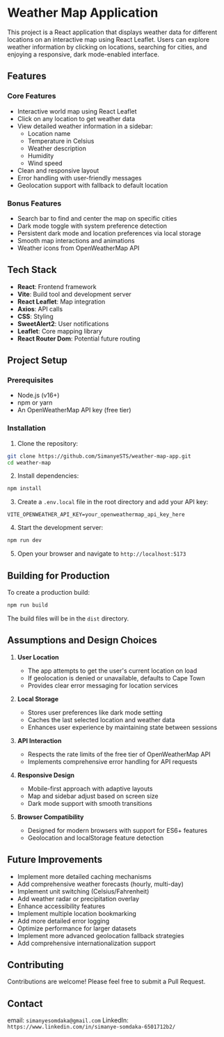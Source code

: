 # Weather Map Application

This project is a React application that displays weather data for different locations on an interactive map using React Leaflet. Users can explore weather information by clicking on locations, searching for cities, and enjoying a responsive, dark mode-enabled interface.

## Features

### Core Features
- Interactive world map using React Leaflet
- Click on any location to get weather data
- View detailed weather information in a sidebar:
  - Location name
  - Temperature in Celsius
  - Weather description
  - Humidity
  - Wind speed
- Clean and responsive layout
- Error handling with user-friendly messages
- Geolocation support with fallback to default location

### Bonus Features
- Search bar to find and center the map on specific cities
- Dark mode toggle with system preference detection
- Persistent dark mode and location preferences via local storage
- Smooth map interactions and animations
- Weather icons from OpenWeatherMap API

## Tech Stack

- **React**: Frontend framework
- **Vite**: Build tool and development server
- **React Leaflet**: Map integration
- **Axios**: API calls
- **CSS**: Styling
- **SweetAlert2**: User notifications
- **Leaflet**: Core mapping library
- **React Router Dom**: Potential future routing

## Project Setup

### Prerequisites
- Node.js (v16+)
- npm or yarn
- An OpenWeatherMap API key (free tier)

### Installation

1. Clone the repository:
```bash
git clone https://github.com/SimanyeSTS/weather-map-app.git
cd weather-map
```

2. Install dependencies:
```bash
npm install
```

3. Create a `.env.local` file in the root directory and add your API key:
```
VITE_OPENWEATHER_API_KEY=your_openweathermap_api_key_here
```

4. Start the development server:
```bash
npm run dev
```

5. Open your browser and navigate to `http://localhost:5173`

## Building for Production

To create a production build:

```bash
npm run build
```

The build files will be in the `dist` directory.

## Assumptions and Design Choices

1. **User Location**
   - The app attempts to get the user's current location on load
   - If geolocation is denied or unavailable, defaults to Cape Town
   - Provides clear error messaging for location services

2. **Local Storage**
   - Stores user preferences like dark mode setting
   - Caches the last selected location and weather data
   - Enhances user experience by maintaining state between sessions

3. **API Interaction**
   - Respects the rate limits of the free tier of OpenWeatherMap API
   - Implements comprehensive error handling for API requests

4. **Responsive Design**
   - Mobile-first approach with adaptive layouts
   - Map and sidebar adjust based on screen size
   - Dark mode support with smooth transitions

5. **Browser Compatibility**
   - Designed for modern browsers with support for ES6+ features
   - Geolocation and localStorage feature detection

## Future Improvements

- Implement more detailed caching mechanisms
- Add comprehensive weather forecasts (hourly, multi-day)
- Implement unit switching (Celsius/Fahrenheit)
- Add weather radar or precipitation overlay
- Enhance accessibility features
- Implement multiple location bookmarking
- Add more detailed error logging
- Optimize performance for larger datasets
- Implement more advanced geolocation fallback strategies
- Add comprehensive internationalization support

## Contributing

Contributions are welcome! Please feel free to submit a Pull Request.

## Contact

email: `simanyesomdaka@gmail.com`
LinkedIn: `https://www.linkedin.com/in/simanye-somdaka-6501712b2/`